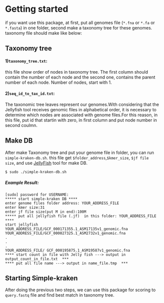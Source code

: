 # Getting started

if you want use this package, at first, put all genomes file (`*.fna` or `*.fa` or `*.fasta`) in one folder, second make a taxonomy tree for these genomes. taxonomy file should make like below:


## Taxonomy tree

#### 1)`taxonomy_tree.txt`: 
this file show order of nodes in taxonomy tree. The first column should contain the number of each node and the second one, contains the parent number of each node. Number of nodes, start with 1. 

#### 2)`seq_id_to_tax_id.txt`:
The taxonomic tree leaves represent our genomes.With considering that the Jellyfish tool receives genomic files in alphabetical order, it is necessary to determine which nodes are associated with genome files.For this reason, in this file, put id that startin with zero, in first column and put node number in second coulmn.



## Make DB 
After make Taxonomy tree and put your genome file in folder, you can run `simple-kraken-db.sh`. this file get `$folder_address`,`$kmer_size`, `$jf file size`, and use [JellyFish](https://github.com/gmarcais/Jellyfish/tree/master/doc) tool for make DB.

```
$ sudo ./simple-kraken-db.sh
```
##### Example Result:
```
[sudo] password for USERNAME: 
***** start simple-kraken DB ****
enter genome files folder address: YOUR_ADDRESS_FILE
enter kmer size:31
enter jf file size(put M in end):100M
***** put all jellyfish file (.jf)  in this folder: YOUR_ADDRESS_FILE ****
start jellyfish
YOUR_ADDRESS_FILE/GCF_000171355.1_ASM17135v1_genomic.fna
YOUR_ADDRESS_FILE/GCF_000027325.1_ASM2732v1_genomic.fna
.
.
.
YOUR_ADDRESS_FILE/ GCF_000195875.1_ASM19587v1_genomic.fna
**** start count in file with Jelly fish ---> output in output_count_in_file.txt  ***
**** put all file name ---> output in name_file.tmp  ***
```

## Starting Simple-kraken
After doing the previous two steps, we can use this package for scoring to `query.fastq` file and find best match in taxonomy tree.

